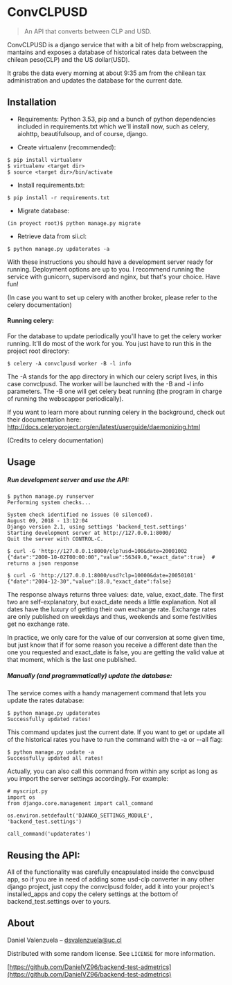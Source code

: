# ConvCLPUSD
> An API that converts between CLP and USD.

ConvCLPUSD is a django service that with a bit of help from webscrapping, mantains and exposes a database of historical
rates data between the chilean peso(CLP) and the US dollar(USD).

It grabs the data every morning at about 9:35 am from the chilean tax administration and updates the database for the 
current date.


## Installation
- Requirements:
Python 3.53, pip and a bunch of python dependencies included in requirements.txt which we'll install now, such as celery, aiohttp, beautifulsoup, and of course, django.

- Create virtualenv (recommended):
```
$ pip install virtualenv
$ virtualenv <target dir>
$ source <target dir>/bin/activate
```

- Install requirements.txt:

```
$ pip install -r requirements.txt
```

- Migrate database:
```
(in proyect root)$ python manage.py migrate
```

- Retrieve data from sii.cl:
```
$ python manage.py updaterates -a 
```

With these instructions you should have a development server ready for running. Deployment options are up to you.
I recommend running the service with gunicorn, supervisord and nginx, but that's your choice. Have fun!

(In case you want to set up celery with another broker, please refer to the celery documentation)

#### Running celery:
For the database to update periodically you'll have to get the celery worker running. It'll do most of the work for you.
You just have to run this in the project root directory:
```
$ celery -A convclpusd worker -B -l info
```
The -A stands for the app directory in which our celery script lives, in this case convclpusd. The worker will
be launched with the -B and -l info parameters. The -B one will get celery beat running (the program in charge of running 
the webscapper periodically).

If you want to learn more about running celery in the background, check out their documentation here:
http://docs.celeryproject.org/en/latest/userguide/daemonizing.html

(Credits to celery documentation)


## Usage

##### Run development server and use the API: 
```
$ python manage.py runserver
Performing system checks...

System check identified no issues (0 silenced).
August 09, 2018 - 13:12:04
Django version 2.1, using settings 'backend_test.settings'
Starting development server at http://127.0.0.1:8000/
Quit the server with CONTROL-C.

$ curl -G 'http://127.0.0.1:8000/clp?usd=100&date=20001002
{"date":"2000-10-02T00:00:00","value":56349.0,"exact_date":true}  # returns a json response

$ curl -G 'http://127.0.0.1:8000/usd?clp=10000&date=20050101'
{"date":"2004-12-30","value":18.0,"exact_date":false}
```
The response always returns three values: date, value, exact_date. The first two are self-explanatory, but
exact_date needs a little explanation. Not all dates have the luxury of getting their own exchange rate.
Exchange rates are only published on weekdays and thus, weekends and some festivities get no exchange rate. 

In practice, we only care for the value of our conversion at some given time, but just know that if
for some reason you receive a different date  than the one you requested and exact_date is false, you are getting
the valid value at that moment, which is the last one published.

##### Manually (and programmatically) update the database:
 The service comes with a handy management command that lets you update the rates database:
 ```
 $ python manage.py updaterates
 Successfully updated rates!
 ```
 This command updates just the current date. If you want to get or update all of the historical rates you have to run
 the command with the -a or --all flag:
 ```
 $ python manage.py uodate -a
 Successfully updated all rates!
 ```
 Actually, you can also call this command from within any script as long as you import the server settings accordingly.
 For example:
 ````
 # myscript.py
 import os
 from django.core.management import call_command
 
 os.environ.setdefault('DJANGO_SETTINGS_MODULE', 'backend_test.settings')
 
 call_command('updaterates')
 ````
 
## Reusing the API:
All of the functionality was carefully encapsulated inside the convclpusd app, so if you are in need of adding some 
usd-clp converter in any other django project, just copy the convclpusd folder, add it into your project's 
installed_apps and copy the celery settings at the bottom of backend_test.settings over to yours.


## About

Daniel Valenzuela – dsvalenzuela@uc.cl

Distributed with some random license. See ``LICENSE`` for more information.

[https://github.com/DanielVZ96/backend-test-admetrics](https://github.com/DanielVZ96/backend-test-admetrics)



